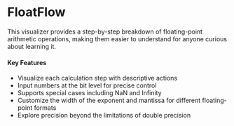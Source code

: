 # FloatFlow

This visualizer provides a step-by-step breakdown of floating-point arithmetic operations, making them easier to understand for anyone curious about learning it.

#### Key Features

- Visualize each calculation step with descriptive actions
- Input numbers at the bit level for precise control
- Supports special cases including NaN and Infinity
- Customize the width of the exponent and mantissa for different floating-point formats
- Explore precision beyond the limitations of double precision 
